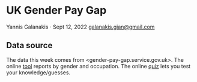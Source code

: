 # UK Gender Pay Gap

Yannis Galanakis $\cdot$ Sept 12, 2022
<galanakis.gian@gmail.com>

## Data source

The data this week comes from <gender-pay-gap.service.gov.uk>. The online [tool](https://www.ons.gov.uk/employmentandlabourmarket/peopleinwork/earningsandworkinghours/articles/findoutthegenderpaygapforyourjob/2016-12-09) reports by gender and occupation. The online [quiz](https://www.ons.gov.uk/employmentandlabourmarket/peopleinwork/earningsandworkinghours/articles/testyourknowledgeonthegenderpaygap/2016-12-09) lets you test your knowledge/guesses.
